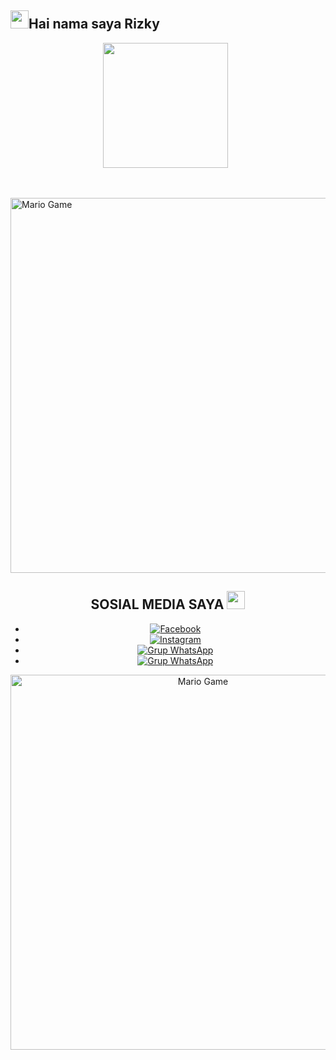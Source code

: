 ## <img src="https://github.com/TheDudeThatCode/TheDudeThatCode/blob/master/Assets/Hi.gif" width="29px">Hai nama saya Rizky
<p align="center">
<p align='center'><a href="https://www.instagram.com/rizkyfauzari"><img height="200" src="https://github.com/RizkyFauzari/belum-jadi/blob/main/logo.jpg?raw=true"></a>&nbsp;&nbsp;</p>
</p>
<br>



</p>
<p align="center">
</p>
<img src="https://github.com/TheDudeThatCode/TheDudeThatCode/blob/master/Assets/Developer.gif" alt="Mario Game" width="600" />
<div align="center">



## SOSIAL MEDIA SAYA <img src="https://github.com/TheDudeThatCode/TheDudeThatCode/blob/master/Assets/powerup.gif" width="29px">

* [![Facebook](https://img.shields.io/badge/Facebook-1900ff?style=for-the-badge&logo=Facebook&logoColor=white)](https://www.facebook.com/muhammad.riz.58)
* [![Instagram](https://img.shields.io/badge/Instagram-ff0055?style=for-the-badge&logo=Instagram&logoColor=white)](https://www.instagram.com/rizkyfauzari)
* [![Grup WhatsApp](https://img.shields.io/badge/WhatsApp-25D366?style=for-the-badge&logo=whatsapp&logoColor=white)](https://wa.me/+6289603796522)
* [![Grup WhatsApp](https://img.shields.io/badge/WhatsApp%20Group-25D366?style=for-the-badge&logo=whatsapp&logoColor=white)](//https://chat.whatsapp.com/KgU27SNOG9Q1kVDC5wHOGb)

  
<img src="https://github.com/TheDudeThatCode/TheDudeThatCode/blob/master/Assets/Mario_Gameplay.gif" alt="Mario Game" width="600" />

